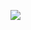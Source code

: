 [![](https://mermaid.ink/img/pako:eNqNVGtvmzAU_SuWP7US0ECnbqPTtGRpl3RpVZFMlQbRZLAzrBibgmkWNf3vuzxCSppMI1J08Tn3de7FzzhSlGEXL4RaRTHJNBrMAongqf_zIvydkTRGk_6dXR91jil7ChXJ6A4qH8ozFmmuJJoNUBcKldJnCeHSStddpEgetc55kgrWwZikBxJfTe_PnW6Avj8czRxnjj6Z5ueNbT5AFZsjFQ58jwmyrrkHOJAUHch6_9X2A_wjLKQubAMRwSP2xe5ZFxdWz7IDPD-mw8Tb02Hkk5UwdQY1dIFrP1H5Y8G1VnvItx3yKy3CM6gKmRSZMbI_OpZ98cGyLbv3fn5Eukqxut_NAzev-QZ5tu-pQrPMfuUEPe6ztttQqgJm_eJVNOCNT04CPJYQRjJdY4KHqZMiCcuVB_j0tD4dNw6e033vS5opTsvAb7fu1ZCPyOk5TRcw-oMzc9qZOQYsYGhCVUut0nZy528mNzk2nu8QK8_jf46-Izukb9ps9XRaNQ9-ao0ckKix6qITFXKxS-l0UpJ0CfyyZlL7mE89q1wIADrENstNAQ1Mp6Nue7f_196u6qqJ8hcJkudDtkCVcUcShhZcCHcVc82MXGdqydxQFFvbXHGqY_dd-seIlFBZhV02cdDEGBlQujHehbssswgul1O9Fgy-2QUphEZNZFS6N_uDDZywDC4ZCjfbc3kUYB2zhAXYBZOSDDQJ5AvwSKHVdC0j7C6IyJmBi5QSzYacgEpJe8oo1yq7re_K6srcMq8qpCWmRP5Uauv48hc1341Q?type=png)](https://mermaid.live/edit#pako:eNqNVGtvmzAU_SuWP7US0ECnbqPTtGRpl3RpVZFMlQbRZLAzrBibgmkWNf3vuzxCSppMI1J08Tn3de7FzzhSlGEXL4RaRTHJNBrMAongqf_zIvydkTRGk_6dXR91jil7ChXJ6A4qH8ozFmmuJJoNUBcKldJnCeHSStddpEgetc55kgrWwZikBxJfTe_PnW6Avj8czRxnjj6Z5ueNbT5AFZsjFQ58jwmyrrkHOJAUHch6_9X2A_wjLKQubAMRwSP2xe5ZFxdWz7IDPD-mw8Tb02Hkk5UwdQY1dIFrP1H5Y8G1VnvItx3yKy3CM6gKmRSZMbI_OpZ98cGyLbv3fn5Eukqxut_NAzev-QZ5tu-pQrPMfuUEPe6ztttQqgJm_eJVNOCNT04CPJYQRjJdY4KHqZMiCcuVB_j0tD4dNw6e033vS5opTsvAb7fu1ZCPyOk5TRcw-oMzc9qZOQYsYGhCVUut0nZy528mNzk2nu8QK8_jf46-Izukb9ps9XRaNQ9-ao0ckKix6qITFXKxS-l0UpJ0CfyyZlL7mE89q1wIADrENstNAQ1Mp6Nue7f_196u6qqJ8hcJkudDtkCVcUcShhZcCHcVc82MXGdqydxQFFvbXHGqY_dd-seIlFBZhV02cdDEGBlQujHehbssswgul1O9Fgy-2QUphEZNZFS6N_uDDZywDC4ZCjfbc3kUYB2zhAXYBZOSDDQJ5AvwSKHVdC0j7C6IyJmBi5QSzYacgEpJe8oo1yq7re_K6srcMq8qpCWmRP5Uauv48hc1341Q)
